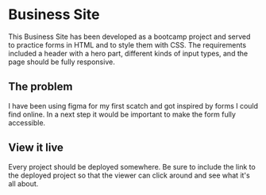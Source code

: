 # Business Site

This Business Site has been developed as a bootcamp project and served to practice forms in HTML and to style them with CSS. The requirements included a header with a hero part, different kinds of input types, and the page should be fully responsive.

## The problem

I have been using figma for my first scatch and got inspired by  forms I could find online.
In a next step it would be important to make the form fully accessible. 

## View it live
Every project should be deployed somewhere. Be sure to include the link to the deployed project so that the viewer can click around and see what it's all about.
